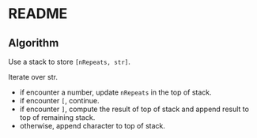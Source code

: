 # README

## Algorithm

Use a stack to store `[nRepeats, str]`.

Iterate over str.

- if encounter a number, update `nRepeats` in the top of stack.
- if encounter `[`, continue.
- if encounter `]`, compute the result of top of stack and append result to top of remaining stack.
- otherwise, append character to top of stack.
